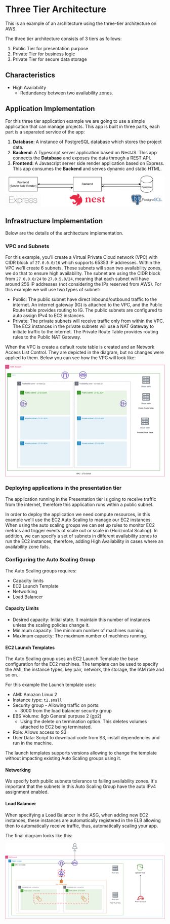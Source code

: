 # Three Tier Architecture
This is an example of an architecture using the three-tier architecture on AWS.

The three tier architecture consists of 3 tiers as follows:
1. Public Tier for presentation purpose
2. Private Tier for business logic
3. Private Tier for secure data storage

## Characteristics

- High Availability
  - Redundancy between two availability zones.

## Application Implementation

For this three tier application example we are going to use a simple application that can manage projects. This app is built in three parts, each part is a separated service of the app:

1. **Database**: A instance of PostgreSQL database which stores the project data.
2. **Backend**: A Typescript server application based on NestJS. This app connects the **Database** and exposes the data through a REST API.
3. **Frontend**: A Javascript server side render application based on Express. This app consumes the **Backend** and serves dynamic and static HTML.

![Applications Architecture](./diagrams/aws-trainning-applications-implementation.drawio.png)

## Infrastructure Implementation

Below are the details of the architecture implementation.

### VPC and Subnets

For this example, you'll create a Virtual Private Cloud network (VPC) with CIDR block of `27.0.0.0/16` which supports 65353 IP addresses. Within the VPC we'll create 6 subnets. These subnets will span two availability zones, we do that to ensure high availability. The subnet are using the CIDR block from `27.0.0.0/24` to `27.0.5.0/24`, meaning that each subnet will have around 256 IP addresses (not considering the IPs reserved from AWS).
For this example we will use two types of subnet:

- Public: The public subnet have direct inbound/outbound traffic to the internet. An internet gateway (IG) is attached to the VPC, and the Public Route table provides routing to IG. The public subnets are configured to auto assign IPv4 to EC2 instances.
- Private: The private subnets will receive traffic only from within the VPC. The EC2 instances in the private subnets will use a NAT Gateway to initiate traffic to the internet. The Private Route Table provides routing rules to the Public NAT Gateway.

When the VPC is create a default route table is created and an Network Access List Control. They are depicted in the diagram, but no changes were applied to them. Below you can see how the VPC will look like:

![VPC and Subnets configuration](./diagrams/high-level-diagram-VPC-Subnets.drawio.png)

### Deploying applications in the presentation tier

The application running in the Presentation tier is going to receive traffic from the internet, therefore this application runs within a public subnet.

In order to deploy the application we need compute resources, in this example we'll use the EC2 Auto Scaling to manage our EC2 instances. When using the auto scaling groups we can set up rules to monitor EC2 metrics and trigger events of scale out or scale in (Horizontal Scaling). In addition, we can specify a set of subnets in different availability zones to run the EC2 instances, therefore, adding High Availability in cases where an availability zone fails.

### Configuring the Auto Scaling Group

The Auto Scaling groups requires:

- Capacity limits
- EC2 Launch Template
- Networking
- Load Balancer

#### Capacity Limits

- Desired capacity: Initial state. It maintain this number of instances unless the scaling policies change it.
- Minimum capacity: The minimum number of machines running.
- Maximum capacity: The maximum number of machines running.

#### EC2 Launch Templates

The Auto Scaling group uses an EC2 Launch Template the base configuration for the EC2 machines. The template can be used to specify the AMI, the instance types, key pair, network, the storage, the IAM role and so on.

For this example the Launch template uses:

- AMI: Amazon Linux 2
- Instance type: `t2.small`
- Security group - Allowing traffic on ports:
  - 3000 from the load balancer security group
- EBS Volume: 8gb General purpuse 2 (gp2)
  - Using the delete on termination option. This deletes volumes attached to EC2 being terminated.
- Role: Allows access to S3
- User Data: Script to download code from S3, install dependencies and run in the machine.

The launch templates supports versions allowing to change the template without impacting existing Auto Scaling groups using it.

#### Networking

We specify both public subnets tolerance to failing availability zones. It's important that the subnets in this Auto Scaling Group have the auto IPv4 assignment enabled.

#### Load Balancer

When specifying a Load Balancer in the ASG, when adding new EC2 instances, these instances are automatically registered in the ELB allowing then to automatically receive traffic, thus, automatically scaling your app.

The final diagram looks like this:

![](./diagrams/high-level-diagram-presentation-tier.drawio.png)
